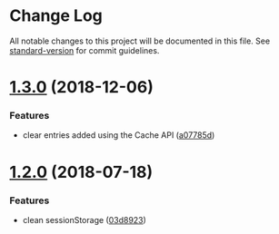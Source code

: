 # Change Log

All notable changes to this project will be documented in this file. See [standard-version](https://github.com/conventional-changelog/standard-version) for commit guidelines.

<a name="1.3.0"></a>
# [1.3.0](https://github.com/tmorin/ff-cpdn/compare/v1.2.0...v1.3.0) (2018-12-06)


### Features

* clear entries added using the Cache API ([a07785d](https://github.com/tmorin/ff-cpdn/commit/a07785d))



<a name="1.2.0"></a>
# [1.2.0](https://github.com/tmorin/ff-cpdn/compare/v1.1.0...v1.2.0) (2018-07-18)


### Features

* clean sessionStorage ([03d8923](https://github.com/tmorin/ff-cpdn/commit/03d8923))
